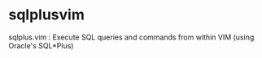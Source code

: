 # sqlplusvim
 sqlplus.vim : Execute SQL queries and commands from within VIM (using Oracle's SQL*Plus) 
